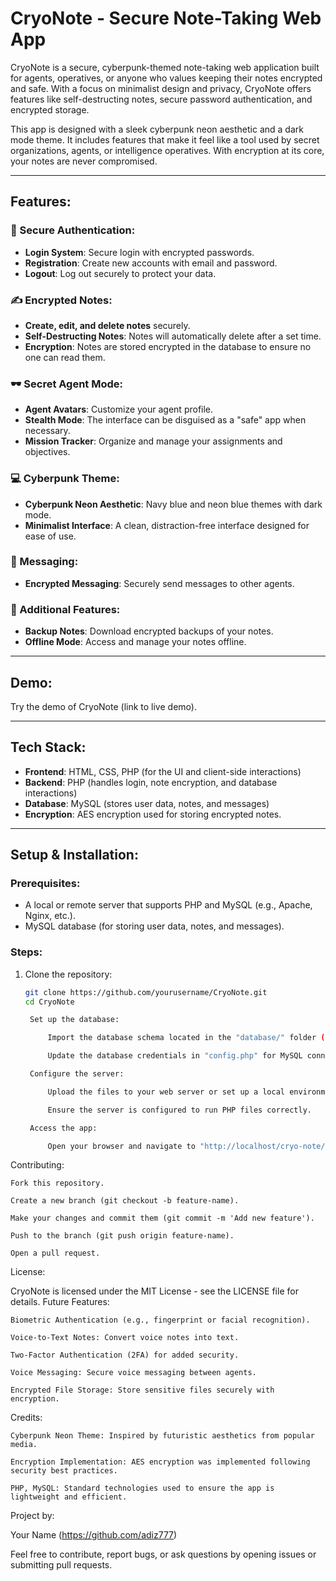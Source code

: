 # CryoNote - Secure Note-Taking Web App

CryoNote is a secure, cyberpunk-themed note-taking web application built for agents, operatives, or anyone who values keeping their notes encrypted and safe. With a focus on minimalist design and privacy, CryoNote offers features like self-destructing notes, secure password authentication, and encrypted storage.

This app is designed with a sleek cyberpunk neon aesthetic and a dark mode theme. It includes features that make it feel like a tool used by secret organizations, agents, or intelligence operatives. With encryption at its core, your notes are never compromised.

---

## Features:

### 🔐 Secure Authentication:
- **Login System**: Secure login with encrypted passwords.
- **Registration**: Create new accounts with email and password.
- **Logout**: Log out securely to protect your data.

### ✍️ Encrypted Notes:
- **Create, edit, and delete notes** securely.
- **Self-Destructing Notes**: Notes will automatically delete after a set time.
- **Encryption**: Notes are stored encrypted in the database to ensure no one can read them.

### 🕶️ Secret Agent Mode:
- **Agent Avatars**: Customize your agent profile.
- **Stealth Mode**: The interface can be disguised as a "safe" app when necessary.
- **Mission Tracker**: Organize and manage your assignments and objectives.

### 💻 Cyberpunk Theme:
- **Cyberpunk Neon Aesthetic**: Navy blue and neon blue themes with dark mode.
- **Minimalist Interface**: A clean, distraction-free interface designed for ease of use.

### 💬 Messaging:
- **Encrypted Messaging**: Securely send messages to other agents.

### 📂 Additional Features:
- **Backup Notes**: Download encrypted backups of your notes.
- **Offline Mode**: Access and manage your notes offline.

---

## Demo:
Try the demo of CryoNote (link to live demo).

---

## Tech Stack:
- **Frontend**: HTML, CSS, PHP (for the UI and client-side interactions)
- **Backend**: PHP (handles login, note encryption, and database interactions)
- **Database**: MySQL (stores user data, notes, and messages)
- **Encryption**: AES encryption used for storing encrypted notes.

---

## Setup & Installation:

### Prerequisites:
- A local or remote server that supports PHP and MySQL (e.g., Apache, Nginx, etc.).
- MySQL database (for storing user data, notes, and messages).

### Steps:
1. Clone the repository:
   ```bash
   git clone https://github.com/yourusername/CryoNote.git
   cd CryoNote

    Set up the database:

        Import the database schema located in the "database/" folder (or create one manually).

        Update the database credentials in "config.php" for MySQL connection.

    Configure the server:

        Upload the files to your web server or set up a local environment using tools like XAMPP or WAMP for development.

        Ensure the server is configured to run PHP files correctly.

    Access the app:

        Open your browser and navigate to "http://localhost/cryo-note/" or your live URL.

Contributing:

    Fork this repository.

    Create a new branch (git checkout -b feature-name).

    Make your changes and commit them (git commit -m 'Add new feature').

    Push to the branch (git push origin feature-name).

    Open a pull request.

License:

CryoNote is licensed under the MIT License - see the LICENSE file for details.
Future Features:

    Biometric Authentication (e.g., fingerprint or facial recognition).

    Voice-to-Text Notes: Convert voice notes into text.

    Two-Factor Authentication (2FA) for added security.

    Voice Messaging: Secure voice messaging between agents.

    Encrypted File Storage: Store sensitive files securely with encryption.

Credits:

    Cyberpunk Neon Theme: Inspired by futuristic aesthetics from popular media.

    Encryption Implementation: AES encryption was implemented following security best practices.

    PHP, MySQL: Standard technologies used to ensure the app is lightweight and efficient.

Project by:

Your Name (https://github.com/adiz777)

Feel free to contribute, report bugs, or ask questions by opening issues or submitting pull requests.

